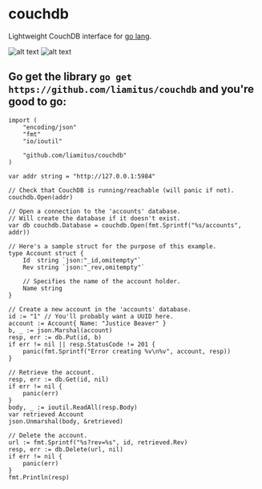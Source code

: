 # couchdb
Lightweight CouchDB interface for [go lang](https://golang.org/).

![alt text][couchdb logo] ![alt text][golang logo]

Go get the library `go get https://github.com/liamitus/couchdb` and you're good to go:
-------------------------------------------------------------------------------

```golang
import (
    "encoding/json"
    "fmt"
    "io/ioutil"

    "github.com/liamitus/couchdb"
)

var addr string = "http://127.0.0.1:5984"

// Check that CouchDB is running/reachable (will panic if not).
couchdb.Open(addr)

// Open a connection to the 'accounts' database.
// Will create the database if it doesn't exist.
var db couchdb.Database = couchdb.Open(fmt.Sprintf("%s/accounts", addr))

// Here's a sample struct for the purpose of this example.
type Account struct {
    Id  string `json:"_id,omitempty"`
    Rev string `json:"_rev,omitempty"`
    
    // Specifies the name of the account holder.
    Name string
}

// Create a new account in the 'accounts' database.
id := "1" // You'll probably want a UUID here.
account := Account{ Name: "Justice Beaver" }
b, _ := json.Marshal(account)
resp, err := db.Put(id, b)
if err != nil || resp.StatusCode != 201 {
    panic(fmt.Sprintf("Error creating %v\n%v", account, resp))
}

// Retrieve the account.
resp, err := db.Get(id, nil)
if err != nil {
    panic(err)
}
body, _ := ioutil.ReadAll(resp.Body)
var retrieved Account
json.Unmarshal(body, &retrieved)

// Delete the account.
url := fmt.Sprintf("%s?rev=%s", id, retrieved.Rev)
resp, err := db.Delete(url, nil)
if err != nil {
    panic(err)
}
fmt.Println(resp)
```

[couchdb logo]: http://couchdb.apache.org/image/couch.png "Couch DB rocks!"
[golang logo]: https://golang.org/doc/gopher/frontpage.png "Go rocks too!"
